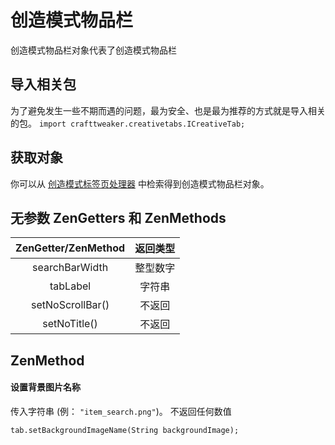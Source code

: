 # 创造模式物品栏

创造模式物品栏对象代表了创造模式物品栏

## 导入相关包
为了避免发生一些不期而遇的问题，最为安全、也是最为推荐的方式就是导入相关的包。
`import crafttweaker.creativetabs.ICreativeTab;`

## 获取对象
你可以从 [创造模式标签页处理器](/Vanilla/Brackets/Bracket_CreativeTab) 中检索得到创造模式物品栏对象。

## 无参数 ZenGetters 和 ZenMethods

| ZenGetter/ZenMethod | 返回类型 |
| :-----------------: | :------: |
|   searchBarWidth    | 整型数字 |
|      tabLabel       |  字符串  |
|  setNoScrollBar()   |  不返回  |
|    setNoTitle()     |  不返回  |


## ZenMethod
#### 设置背景图片名称
传入字符串 (例： `"item_search.png"`)。 
不返回任何数值

```
tab.setBackgroundImageName(String backgroundImage);
```
